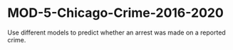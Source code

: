 # MOD-5-Chicago-Crime-2016-2020
Use different models to predict whether an arrest was made on a reported crime.
